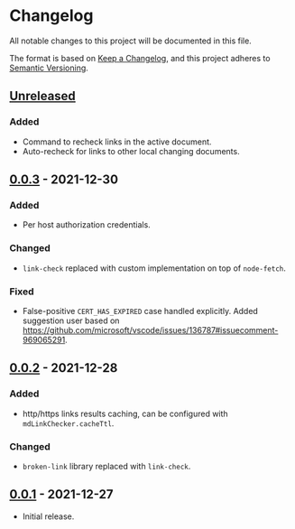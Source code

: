 # Changelog

All notable changes to this project will be documented in this file.

The format is based on [Keep a Changelog](https://keepachangelog.com/en/1.0.0/),
and this project adheres to [Semantic Versioning](https://semver.org/spec/v2.0.0.html).

## [Unreleased]

### Added

- Command to recheck links in the active document.
- Auto-recheck for links to other local changing documents.

## [0.0.3] - 2021-12-30

### Added

- Per host authorization credentials.

### Changed

- `link-check` replaced with custom implementation on top of `node-fetch`.

### Fixed

- False-positive `CERT_HAS_EXPIRED` case handled explicitly.
  Added suggestion user based on <https://github.com/microsoft/vscode/issues/136787#issuecomment-969065291>.

## [0.0.2] - 2021-12-28

### Added

- http/https links results caching, can be configured with `mdLinkChecker.cacheTtl`.

### Changed

- `broken-link` library replaced with `link-check`.

## [0.0.1] - 2021-12-27

- Initial release.

[Unreleased]: https://github.com/dlyz/md-link-checker/compare/v0.0.3...HEAD
[0.0.3]: https://github.com/dlyz/md-link-checker/compare/v0.0.2...v0.0.3
[0.0.2]: https://github.com/dlyz/md-link-checker/compare/v0.0.1...v0.0.2
[0.0.1]: https://github.com/dlyz/md-link-checker/releases/tag/v0.0.1
